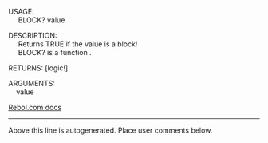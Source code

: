 USAGE:  
&nbsp;&nbsp;&nbsp;&nbsp;&nbsp;BLOCK?&nbsp;value&nbsp;  
  
DESCRIPTION:  
&nbsp;&nbsp;&nbsp;&nbsp;&nbsp;Returns&nbsp;TRUE&nbsp;if&nbsp;the&nbsp;value&nbsp;is&nbsp;a&nbsp;block!  
&nbsp;&nbsp;&nbsp;&nbsp;&nbsp;BLOCK?&nbsp;is&nbsp;a&nbsp;function&nbsp;.  
  
RETURNS:&nbsp;[logic!]  
  
ARGUMENTS:  
&nbsp;&nbsp;&nbsp;&nbsp;value  

[Rebol.com docs](http://www.rebol.com/r3/docs/functions/block-q.html)
___
Above this line is autogenerated. Place user comments below.